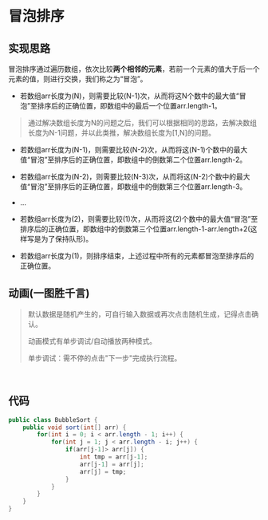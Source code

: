 # 冒泡排序

## 实现思路

冒泡排序通过遍历数组，依次比较**两个相邻的元素**，若前一个元素的值大于后一个元素的值，则进行交换，我们称之为“冒泡”。

- 若数组arr长度为(N)，则需要比较(N-1)次，从而将这N个数中的最大值“冒泡”至排序后的正确位置，即数组中的最后一个位置arr.length-1。

> 通过解决数组长度为N的问题之后，我们可以根据相同的思路，去解决数组长度为N-1问题，并以此类推，解决数组长度为[1,N]的问题。

- 若数组arr长度为(N-1)，则需要比较(N-2)次，从而将这(N-1)个数中的最大值“冒泡”至排序后的正确位置，即数组中的倒数第二个位置arr.length-2。

- 若数组arr长度为(N-2)，则需要比较(N-3)次，从而将这(N-2)个数中的最大值“冒泡”至排序后的正确位置，即数组中的倒数第三个位置arr.length-3。

- ...

- 若数组arr长度为(2)，则需要比较(1)次，从而将这(2)个数中的最大值“冒泡”至排序后的正确位置，即数组中的倒数第三个位置arr.length-1-arr.length+2(这样写是为了保持队形)。

- 若数组arr长度为(1)，则排序结束，上述过程中所有的元素都冒泡至排序后的正确位置。

## 动画(一图胜千言)

> 默认数据是随机产生的，可自行输入数据或再次点击随机生成，记得点击确认。
>
> 动画模式有单步调试/自动播放两种模式。
>
> 单步调试：需不停的点击"下一步"完成执行流程。



<br>
<bubble-sort />

## 代码

```java
public class BubbleSort {
    public void sort(int[] arr) {
        for(int i = 0; i < arr.length - 1; i++) {
            for(int j = 1; j < arr.length - i; j++) {
                if(arr[j-1]> arr[j]) {
                    int tmp = arr[j-1];
                    arr[j-1] = arr[j];
                    arr[j] = tmp;
                }
            }
        }
    }
}
```